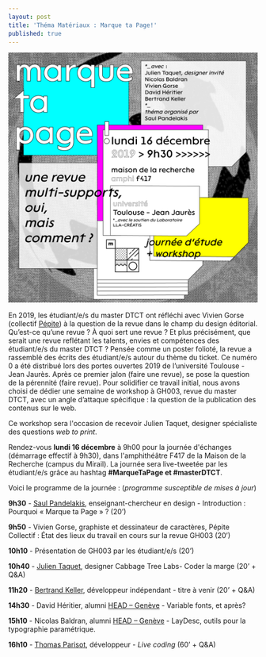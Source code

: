 ```yaml
---
layout: post
title: 'Théma Matériaux : Marque ta Page!'
published: true
---
```


<img src="/../img/2019_01/WKS_marque-ta-page-fly.png"/>

<p>En 2019, les étudiant/e/s du master DTCT ont réfléchi avec Vivien Gorse (collectif <a href="https://www.pepite-collectif.com/">Pépite</a>) à la question de la revue dans le champ du design éditorial. Qu’est-ce qu’une revue ? À quoi sert une revue ? Et plus précisément, que serait une revue reflétant les talents, envies et compétences des étudiant/e/s du master DTCT ? 
Pensée comme un poster folioté, la revue a rassemblé des écrits des étudiant/e/s autour du thème du ticket. Ce numéro 0 a été distribué lors des portes ouvertes 2019 de l’université Toulouse - Jean Jaurès. Après ce premier jalon (faire une revue), se pose la question de la pérennité (faire revue).
Pour solidifier ce travail initial, nous avons choisi de dédier une semaine de workshop à GH003, revue du master DTCT, avec un angle d’attaque spécifique : la question de la publication des contenus sur le web.</p>

<p>Ce workshop sera l'occasion de recevoir Julien Taquet, designer spécialiste des questions <em>web to print</em>.</p>


<p>Rendez-vous <strong>lundi 16 décembre</strong> à 9h00 pour la journée d'échanges (démarrage effectif à 9h30), dans l'amphithéâtre F417 de la Maison de la Recherche (campus du Mirail). La journée sera live-tweetée par les étudiant/e/s grâce au hashtag <strong>#MarqueTaPage et #masterDTCT</strong>.</p>

<p>Voici le programme de la journée : (<em>programme susceptible de mises à jour</em>)</p>
<p><strong>9h30</strong> - <a href="http://saulpandelakis.com/">Saul Pandelakis</a>, enseignant-chercheur en design - Introduction : Pourquoi « Marque ta Page » ?  (20’)</p>

<p><strong>9h50</strong> - Vivien Gorse, graphiste et dessinateur de caractères, Pépite Collectif : État des lieux du travail en cours sur la revue GH003 (20’)</p>

<p><strong>10h10</strong> - Présentation de GH003 par les étudiant/e/s (20’)</p>


<p><strong>10h40</strong> - <a href="https://twitter.com/john_tax?lang=en">Julien Taquet</a>, designer Cabbage Tree Labs- Coder la marge (20’ + Q&amp;A)</p>

<p><strong>11h20</strong> - <a href="https://bertrandkeller.info/">Bertrand Keller</a>, développeur indépendant - titre à venir (20’ + Q&amp;A)</p>


<p><strong>14h30</strong> - David Héritier, alumni <a href="https://www.hesge.ch/head/">HEAD – Genève</a> - Variable fonts, et après?</p>

<p><strong>15h10</strong> - Nicolas Baldran, alumni <a href="https://www.hesge.ch/head/">HEAD – Genève</a> - LayDesc, outils pour la typographie paramétrique.</p>


<p><strong>16h10</strong> - <a href="https://oncletom.io/">Thomas Parisot</a>, développeur  - <em>Live coding</em> (60’ + Q&amp;A)</p>








 